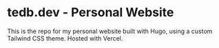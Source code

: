 # tedb.dev - Personal Website

This is the repo for my personal website built with Hugo, using a custom Tailwind CSS theme. Hosted with Vercel.
